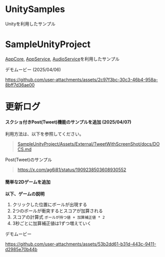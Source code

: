 # UnitySamples
Unityを利用したサンプル

# SampleUnityProject
[AppCore](https://github.com/chinpanGX/AppCore), [AppService](https://github.com/chinpanGX/AppService), [AudioService](https://github.com/chinpanGX/AudioService)を利用したサンプル

デモムービー (2025/04/06)

https://github.com/user-attachments/assets/2c97f3bc-30c3-46b4-958a-8bff7d36ae00

# 更新ログ
#### スクショ付きPost(Tweet)機能のサンプルを追加 (2025/04/07)
利用方法は、以下を参照してください。
> [SampleUnityProject/Assets/External/TweetWithScreenShot/docs/DOCS.md](https://github.com/chinpanGX/UnitySamples/blob/feature/add-sample-tweet/SampleUnityProject/Assets/External/TweetWithScreenShot/docs/DOCS.md)

Post(Tweet)のサンプル
> https://x.com/ag6i81/status/1909238503608930552

#### 簡単な2Dゲームを追加
__以下、ゲームの説明__
1. クリックした位置にボールが出現する
2. 2つのボールが衝突するとスコアが加算される
3. スコアの計算式 ```ボールが持つ値 + 加算補正値 * 2```
4. 3秒ごとに加算補正値は1ずつ増えていく

デモムービー

https://github.com/user-attachments/assets/53b2dd61-b31d-443c-9411-d2985e70b44b

